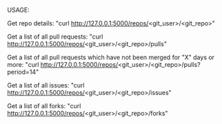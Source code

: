 USAGE:

Get repo details:
    "curl http://127.0.0.1:5000/repos/<git_user>/<git_repo>"

Get a list of all pull requests: 
    "curl http://127.0.0.1:5000/repos/<git_user>/<git_repo>/pulls"

Get a list of all pull requests which have not been merged for "X" days or more:
    "curl http://127.0.0.1:5000/repos/<git_user>/<git_repo>/pulls?period=14"

Get a list of all issues:
    "curl http://127.0.0.1:5000/repos/<git_user>/<git_repo>/issues"

Get a list of all forks:
    "curl http://127.0.0.1:5000/repos/<git_user>/<git_repo>/forks"
